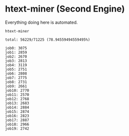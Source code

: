 # htext-miner (Second Engine)

Everything doing here is automated.

```
htext-miner

total: 56229/71225 (78.94559494559495%)

job0: 3075
job1: 2859
job2: 2670
job3: 2813
job4: 3119
job5: 2751
job6: 2808
job7: 2775
job8: 2731
job9: 2661
job10: 2770
job11: 2570
job12: 2768
job13: 2683
job14: 2884
job15: 2874
job16: 2823
job17: 2887
job18: 2966
job19: 2742
```